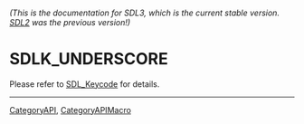 ###### (This is the documentation for SDL3, which is the current stable version. [SDL2](https://wiki.libsdl.org/SDL2/) was the previous version!)
# SDLK_UNDERSCORE

Please refer to [SDL_Keycode](SDL_Keycode) for details.

----
[CategoryAPI](CategoryAPI), [CategoryAPIMacro](CategoryAPIMacro)


